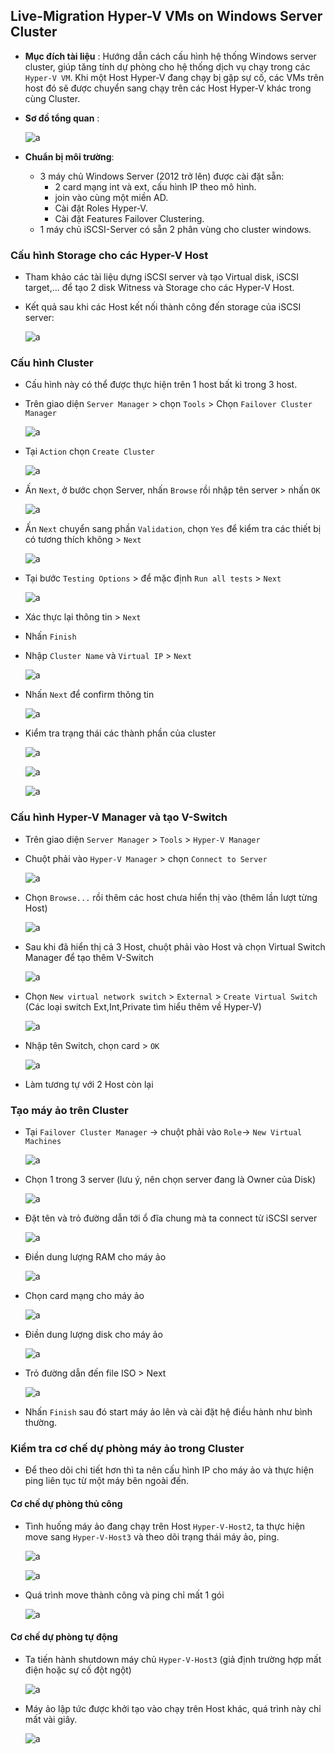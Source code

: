 ## Live-Migration Hyper-V VMs on Windows Server Cluster

- **Mục đích tài liệu** : Hướng dẫn cách cấu hình hệ thống Windows server cluster, giúp tăng tính dự phòng cho hệ thống dịch vụ chạy trong các `Hyper-V VM`. Khi một Host Hyper-V đang chạy bị gặp sự cố, các VMs trên host đó sẽ được chuyển sang chạy trên các Host Hyper-V khác trong cùng Cluster.
- **Sơ đồ tổng quan** :

    ![a](https://imgur.com/w6HDgc5.png)

- **Chuẩn bị môi trường**:
    - 3 máy chủ Windows Server (2012 trở lên) được cài đặt sẵn:
        - 2 card mạng int và ext, cấu hình IP theo mô hình.
        - join vào cùng một miền AD.
        - Cài đặt Roles Hyper-V.
        - Cài đặt Features Failover Clustering.
    - 1 máy chủ iSCSI-Server có sẵn 2 phân vùng cho cluster windows.

### Cấu hình Storage cho các Hyper-V Host

- Tham khảo các tài liệu dựng iSCSI server và tạo Virtual disk, iSCSI target,... để tạo 2 disk Witness và Storage cho các Hyper-V Host.
- Kết quả sau khi các Host kết nối thành công đến storage của iSCSI server:

    ![a](https://imgur.com/d4vswa9.png)

### Cấu hình Cluster

- Cấu hình này có thể được thực hiện trên 1 host bất kì trong 3 host.
- Trên giao diện `Server Manager` > chọn `Tools` > Chọn `Failover Cluster Manager`

    ![a](https://imgur.com/u2U6uwM.png)

- Tại `Action` chọn `Create Cluster`

    ![a](https://imgur.com/ZbkpqOf.png)

- Ấn `Next`, ở bước chọn Server, nhấn `Browse` rồi nhập tên server > nhấn `OK`

    ![a](https://imgur.com/biUfk56.png)

- Ấn `Next` chuyển sang phần `Validation`, chọn `Yes` để kiểm tra các thiết bị có tương thích không > `Next`

    ![a](https://imgur.com/wI56Lzq.png)

- Tại bước `Testing Options` > để mặc định `Run all tests` > `Next`

    ![a](https://imgur.com/OGCJpLX.png)

- Xác thực lại thông tin > `Next`
- Nhấn `Finish`
- Nhập `Cluster Name` và `Virtual IP` > `Next`
    
    ![a](https://imgur.com/mhc346A.png)

- Nhấn `Next` để confirm thông tin

    ![a](https://imgur.com/MMVn92K.png)

- Kiểm tra trạng thái các thành phần của cluster

    ![a](https://imgur.com/qsGt86F.png)

    ![a](https://imgur.com/rvI9SVQ.png)

    ![a](https://imgur.com/mMPTJkK.png)

### Cấu hình Hyper-V Manager và tạo V-Switch

- Trên giao diện `Server Manager` > `Tools` > `Hyper-V Manager`
- Chuột phải vào `Hyper-V Manager` > chọn `Connect to Server`

    ![a](https://imgur.com/96qOA1H.png)

- Chọn `Browse...` rồi thêm các host chưa hiển thị vào (thêm lần lượt từng Host)

    ![a](https://imgur.com/gzZInDl.png)

- Sau khi đã hiển thị cả 3 Host, chuột phải vào Host và chọn Virtual Switch Manager để tạo thêm V-Switch

    ![a](https://imgur.com/L0TGlta.png)

- Chọn `New virtual network switch` > `External` > `Create Virtual Switch` (Các loại switch Ext,Int,Private tìm hiểu thêm về Hyper-V)

    ![a](https://imgur.com/GP4abS7.png)

- Nhập tên Switch, chọn card > `OK`

    ![a](https://imgur.com/4oG3XBz.png)

- Làm tương tự với 2 Host còn lại

### Tạo máy ảo trên Cluster

- Tại `Failover Cluster Manager` -> chuột phải vào `Role`-> `New Virtual Machines`

    ![a](https://imgur.com/ObHLvJv.png)

- Chọn 1 trong 3 server (lưu ý, nên chọn server đang là Owner của Disk)

    ![a](https://imgur.com/ah3eLZ3.png)

- Đặt tên và trỏ đường dẫn tới ổ đĩa chung mà ta connect từ iSCSI server

    ![a](https://imgur.com/PKWWfY9.png)

- Điền dung lượng RAM cho máy ảo

    ![a](https://imgur.com/6f1XP5T.png)

- Chọn card mạng cho máy ảo

    ![a](https://imgur.com/i6CTixZ.png)

- Điền dung lượng disk cho máy ảo

    ![a](https://imgur.com/TzbhFXC.png)

- Trỏ đường dẫn đến file ISO > Next

    ![a](https://imgur.com/oGKpflK.png)

- Nhấn `Finish` sau đó start máy ảo lên và cài đặt hệ điều hành như bình thường.

### Kiểm tra cơ chế dự phòng máy ảo trong Cluster

- Để theo dõi chi tiết hơn thì ta nên cấu hình IP cho máy ảo và thực hiện ping liên tục từ một máy bên ngoài đến.

#### Cơ chế dự phòng thủ công

- Tình huống máy ảo đang chạy trên Host `Hyper-V-Host2`, ta thực hiện move sang `Hyper-V-Host3` và theo dõi trạng thái máy ảo, ping.

    ![a](https://imgur.com/gWDidO4.png)

    ![a](https://imgur.com/Jk3k2Sw.png)

- Quá trình move thành công và ping chỉ mất 1 gói

    ![a](https://imgur.com/EdpuHoo.png)

#### Cơ chế dự phòng tự động

- Ta tiến hành shutdown máy chủ `Hyper-V-Host3` (giả định trường hợp mất điện hoặc sự cố đột ngột)

    ![a](https://imgur.com/ZYEWZSK.png)

- Máy ảo lập tức được khởi tạo vào chạy trên Host khác, quá trình này chỉ mất vài giây.

    ![a](https://imgur.com/pmXdCPN.png)